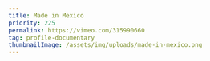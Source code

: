 ```yaml
---
title: Made in Mexico
priority: 225
permalink: https://vimeo.com/315990660
tag: profile-documentary
thumbnailImage: /assets/img/uploads/made-in-mexico.png
---
```

